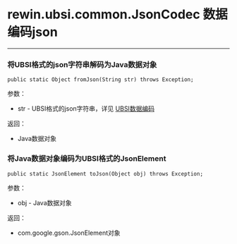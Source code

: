 # rewin.ubsi.common.JsonCodec 数据编码json

------



### 将UBSI格式的json字符串解码为Java数据对象

```
public static Object fromJson(String str) throws Exception;
```

参数：

- str - UBSI格式的json字符串，详见 [UBSI数据编码](../overview/protocol.md)

返回：

- Java数据对象



### 将Java数据对象编码为UBSI格式的JsonElement

```
public static JsonElement toJson(Object obj) throws Exception;
```

参数：

- obj - Java数据对象

返回：

- com.google.gson.JsonElement对象



